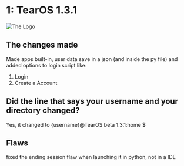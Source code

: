 # 1: TearOS 1.3.1
![The Logo](https://github.com/cWorksLLC/tear-os/blob/main/tear-logo.png)
## The changes made
Made apps built-in, user data save in a json (and inside the py file) and added options to login script like:
1. Login
2. Create a Account

## Did the line that says your username and your directory changed?
 Yes, it changed to {username}@TearOS beta 1.3.1:home $

## Flaws
 fixed the ending session flaw when launching it in python, not in a IDE
